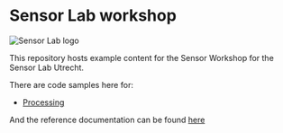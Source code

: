 # Sensor Lab workshop

![Sensor Lab logo](https://static1.squarespace.com/static/58ef42133e00beca82fa060a/t/5971e466db29d6b38c159676/1502790178748/?format=1500w)

This repository hosts example content for the Sensor Workshop for the Sensor Lab Utrecht.

There are code samples here for:

* [Processing](https://github.com/sensorlab030/workshop/tree/master/examples/processing)

And the reference documentation can be found [here](https://github.com/sensorlab030/workshop/wiki)
